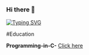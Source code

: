 ### Hi there 👋

[![Typing SVG](https://readme-typing-svg.herokuapp.com?color=%2336BCF7&lines=work+study+entertainment)](https://git.io/typing-svg)


#Education

**Programming-in-C-**
[Click here](/Programming-in-C-)
<!--
**Aleksey-app/Aleksey-app** is a ✨ _special_ ✨ repository because its `README.md` (this file) appears on your GitHub profile.

Here are some ideas to get you started:

- 🔭 I’m currently working on ...
- 🌱 I’m currently learning ...
- 👯 I’m looking to collaborate on ...
- 🤔 I’m looking for help with ...
- 💬 Ask me about ...
- 📫 How to reach me: ...
- 😄 Pronouns: ...
- ⚡ Fun fact: ...
-->
